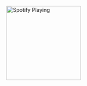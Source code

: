 [<img src="https://spotify-readme-theta.vercel.app/api/spotify" alt="Spotify Playing" width="200" />](https://open.spotify.com/user/31vjs6n4ll7323mc57czzp5apuba)
